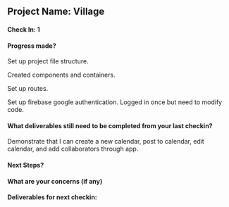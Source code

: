 ## Project Name: Village

#### Check In: 1

#### Progress made? 

Set up project file structure.

Created components and containers.

Set up routes.

Set up firebase google authentication. Logged in once but need to modify code. 

#### What deliverables still need to be completed from your last checkin? 

Demonstrate that I can create a new calendar, post to calendar, edit calendar, and add collaborators through app. 

#### Next Steps?

#### What are your concerns (if any)

#### Deliverables for next checkin:
